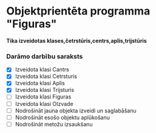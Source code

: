 
#  Objektprientēta programma "Figuras"
**Tika izveidotas klases,četrstūris,centrs,aplis,trijstūris**
### Darāmo darbību saraksts
- [X] Izveidota klasi Cantrs
- [X] Izveidota klasi Cetrsturis
- [X] Izveidota klasi Aplis
- [X] Izveidota klasi Trijsturis
- [ ] Izveidota klasi Figuras
- [ ] Izveidota klasi OIzvade
- [ ] Nodrošināt jauna objekta izveidi un saglabāšanu
- [ ] Nodrošināt esošo objektu aplūkošanu
- [ ] Nodrošināt metožu izsaukšanu
